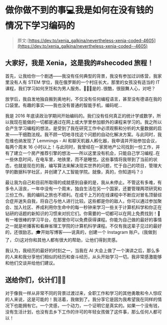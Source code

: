 # 做你做不到的事💻我是如何在没有钱的情况下学习编码的

> 原文:[https://dev.to/xenia_galkina/nevertheless-xenia-coded-4605](https://dev.to/xenia_galkina/nevertheless-xenia-coded--4605)

## [](#hi-i-am-xenia-and-this-is-my-shecoded-journey)大家好，我是 Xenia，这是我的#shecoded 旅程！

首先，让我给你一个剧透——我没有任何典型的背景，我没有参加过训练营，我家里没有人有 STEM 学位，我在俄罗斯的一个村庄长大，那里的女孩没有适当的 IT 课程，我们学习如何烹饪和为男人服务。🤦🏼‍♀️是的..很酷，很鼓舞人心，对吧？

放学后，我自发地独自搬到奥地利，不仅没有任何编程语言，甚至没有德语在我的口袋里。有趣的事实——我也没有普通的智能手机，编码呢...

我是 2016 年底读政治学期间开始编码的。我们没有任何真正的统计学或数学，所以我现在能做的一切都是通过在网上或大学里参加额外的课程来学习的。我之所以会产生学习编程的想法，是受到了我在研究工作中必须观察和分析的大量数据的启发——干细胞法规。我不顾一切地寻找这个问题的自动化解决方案。与此同时，我在维也纳发现了 Lemmings - AI 和聊天机器人孵化器，我申请并开始参加会议，每两个周末 16 小时以上！与此同时，我曾经在一家房地产公司找到一份工作，并有了建立一个房产推荐引擎的想法——所以这里没有机会，只能自己学习编程..在一些休息时间，在电车里，地铁里，而不是睡觉。这些事情将我带到了当前的状态，也就是现在的我，编写算法来解决现实世界的问题，忙于自己的项目，管理大学的数据科学社区，并创建了人工智能学院。就像，真的，你知道吗？:)

最让我为自己和目前所取得的成就感到自豪的是，我从未停止。不管这有多难，有多令人沮丧，一年中没有一个周末，独自生活在另一个国家，还要管理两项研究和三份工作。我的编码之旅也不顺利。在成千上万的在线课程中不断应对冒名顶替综合症并迷失自我，将自己与他人进行比较。这些都是你的敌人，你可以通过参加聚会、加入社区、养成利用你生命中的每一秒钟来学习一些关于计算机科学和你正在钻研的话题的新知识的习惯来对抗它们。你需要的一切都可以在网上免费找到！💸有一堆很棒的学习平台，在那里你可以免费获得课程。你能为自己做的最好的事情之一就是听播客和看麻省理工学院的计算机科学课程。不仅有我这辈子见过的最好的，还很励志。🎓开始写博客——说真的，创建一个 Instagram 账户。(我做到了，:D)这对你和其他人都有很大的帮助，让他们得到灵感。

我认为，我经历的最好的时刻之一，当我在 AI 大会上做了一个演讲之后，那么多的人来和我分享他们相似的经历和奋斗经历，从头开始学习一切。我非常感激能够和他们交谈并给他们建议。

## [](#for-you-guys)送给你们，伙计们💪🏻

对于像我一样从非常不同的背景过渡过来，全职工作和学习的其他勇敢和令人惊叹的人来说，这是可能的！我活着，我做到了。我分享它是因为我希望我在同样的情况下也能拥有它。一个灵感，一个动力，一个证明它是真实的。如果一个没有钱，没有生活计划，也没有去乡下工作的许可的年轻女孩做了这件事，那么任何人都可以！